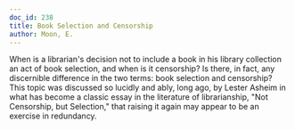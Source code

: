 ```yaml
---
doc_id: 238
title: Book Selection and Censorship
author: Moon, E.
---
```


When is a librarian's decision not to include a book in his library
collection an act of book selection, and when is it censorship?  Is there, 
in fact, any discernible difference in the two terms: book selection and
censorship?  This topic was discussed so lucidly and ably, long ago, by
Lester Asheim in what has become a classic essay in the literature of
librarianship, "Not Censorship, but Selection," that raising it again
may appear to be an exercise in redundancy.
